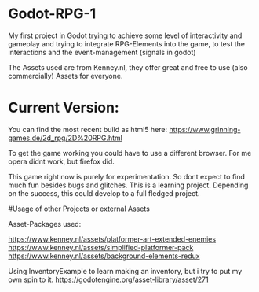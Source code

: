 # Godot-RPG-1
My first project in Godot trying to achieve some level of interactivity and gameplay and trying to integrate RPG-Elements into the game, to test the interactions and the event-management (signals in godot)

The Assets used are from Kenney.nl, they offer great and free to use (also commercially) Assets for everyone.

# Current Version:

You can find the most recent build as html5 here: https://www.grinning-games.de/2d_rpg/2D%20RPG.html

To get the game working you could have to use a different browser. For me opera didnt work, but firefox did.

This game right now is purely for experimentation. So dont expect to find much fun besides bugs and glitches. This is a learning project. Depending on the success, this could develop to a full fledged project.


#Usage of other Projects or external Assets

Asset-Packages used:

https://www.kenney.nl/assets/platformer-art-extended-enemies
https://www.kenney.nl/assets/simplified-platformer-pack
https://www.kenney.nl/assets/background-elements-redux

Using InventoryExample to learn making an inventory, but i try to put my own spin to it.
https://godotengine.org/asset-library/asset/271


